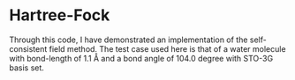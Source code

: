 # Hartree-Fock
Through this code, I have demonstrated an implementation of the self-consistent field method. The test case used here is that of  a water molecule with bond-length of 1.1 Å and a bond angle of 104.0 degree   with STO-3G basis set.
